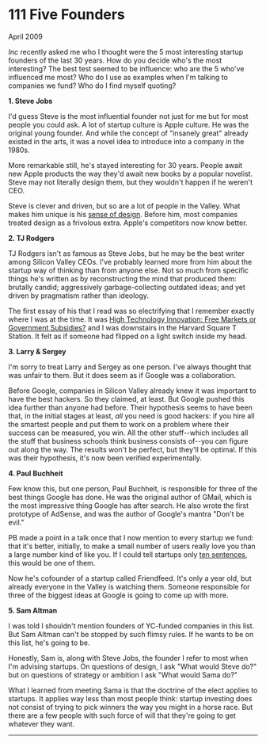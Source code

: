 # 111 Five Founders


  
 
  
 April 2009   
  
  _Inc_ recently asked me who I thought were the 5 most interesting startup founders of the last 30 years. How do you decide who's the most interesting? The best test seemed to be influence: who are the 5 who've influenced me most? Who do I use as examples when I'm talking to companies we fund? Who do I find myself quoting?   
  
 **1\. Steve Jobs**   
  
 I'd guess Steve is the most influential founder not just for me but for most people you could ask. A lot of startup culture is Apple culture. He was the original young founder. And while the concept of "insanely great" already existed in the arts, it was a novel idea to introduce into a company in the 1980s.   
  
 More remarkable still, he's stayed interesting for 30 years. People await new Apple products the way they'd await new books by a popular novelist. Steve may not literally design them, but they wouldn't happen if he weren't CEO.   
  
 Steve is clever and driven, but so are a lot of people in the Valley. What makes him unique is his [sense of design](taste.html). Before him, most companies treated design as a frivolous extra. Apple's competitors now know better.   
  
 **2\. TJ Rodgers**   
  
 TJ Rodgers isn't as famous as Steve Jobs, but he may be the best writer among Silicon Valley CEOs. I've probably learned more from him about the startup way of thinking than from anyone else. Not so much from specific things he's written as by reconstructing the mind that produced them: brutally candid; aggressively garbage-collecting outdated ideas; and yet driven by pragmatism rather than ideology.   
  
 The first essay of his that I read was so electrifying that I remember exactly where I was at the time. It was [High Technology Innovation: Free Markets or Government Subsidies?](http://www.cypress.com/?rID=34993) and I was downstairs in the Harvard Square T Station. It felt as if someone had flipped on a light switch inside my head.   
  
 **3\. Larry & Sergey**   
  
 I'm sorry to treat Larry and Sergey as one person. I've always thought that was unfair to them. But it does seem as if Google was a collaboration.   
  
 Before Google, companies in Silicon Valley already knew it was important to have the best hackers. So they claimed, at least. But Google pushed this idea further than anyone had before. Their hypothesis seems to have been that, in the initial stages at least, _all_ you need is good hackers: if you hire all the smartest people and put them to work on a problem where their success can be measured, you win. All the other stuff--which includes all the stuff that business schools think business consists of--you can figure out along the way. The results won't be perfect, but they'll be optimal. If this was their hypothesis, it's now been verified experimentally.   
  
 **4\. Paul Buchheit**   
  
 Few know this, but one person, Paul Buchheit, is responsible for three of the best things Google has done. He was the original author of GMail, which is the most impressive thing Google has after search. He also wrote the first prototype of AdSense, and was the author of Google's mantra "Don't be evil."   
  
 PB made a point in a talk once that I now mention to every startup we fund: that it's better, initially, to make a small number of users really love you than a large number kind of like you. If I could tell startups only [ten sentences](13sentences.html), this would be one of them.   
  
 Now he's cofounder of a startup called Friendfeed. It's only a year old, but already everyone in the Valley is watching them. Someone responsible for three of the biggest ideas at Google is going to come up with more.   
  
 **5\. Sam Altman**   
  
 I was told I shouldn't mention founders of YC-funded companies in this list. But Sam Altman can't be stopped by such flimsy rules. If he wants to be on this list, he's going to be.   
  
 Honestly, Sam is, along with Steve Jobs, the founder I refer to most when I'm advising startups. On questions of design, I ask "What would Steve do?" but on questions of strategy or ambition I ask "What would Sama do?"   
  
 What I learned from meeting Sama is that the doctrine of the elect applies to startups. It applies way less than most people think: startup investing does not consist of trying to pick winners the way you might in a horse race. But there are a few people with such force of will that they're going to get whatever they want.   
  
 
  
 
  
 
  
 

 
* * *
 

 

